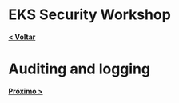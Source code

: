 # EKS Security Workshop

[**< Voltar**](./12-Lab10.md)

# Auditing and logging

[**Próximo >**](./14-Cleanup.md)